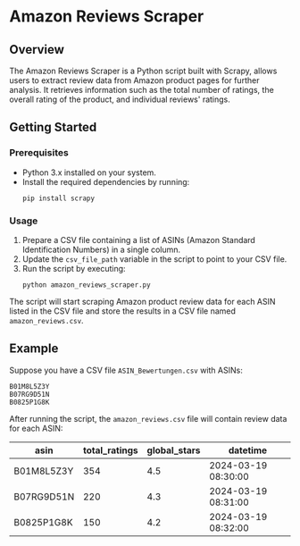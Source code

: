 # Amazon Reviews Scraper

## Overview

The Amazon Reviews Scraper is a Python script built with Scrapy, allows users to extract review data from Amazon product pages for further analysis. It retrieves information such as the total number of ratings, the overall rating of the product, and individual reviews' ratings.

## Getting Started

### Prerequisites

- Python 3.x installed on your system.
- Install the required dependencies by running:
  ```
  pip install scrapy
  ```

### Usage

1. Prepare a CSV file containing a list of ASINs (Amazon Standard Identification Numbers) in a single column.
2. Update the `csv_file_path` variable in the script to point to your CSV file.
3. Run the script by executing:
   ```
   python amazon_reviews_scraper.py
   ```

The script will start scraping Amazon product review data for each ASIN listed in the CSV file and store the results in a CSV file named `amazon_reviews.csv`.

## Example

Suppose you have a CSV file `ASIN_Bewertungen.csv` with ASINs:

```
B01M8L5Z3Y
B07RG9D51N
B0825P1G8K
```

After running the script, the `amazon_reviews.csv` file will contain review data for each ASIN:

| asin      | total_ratings | global_stars | datetime            |
|-----------|---------------|--------------|---------------------|
| B01M8L5Z3Y| 354           | 4.5          | 2024-03-19 08:30:00 |
| B07RG9D51N| 220           | 4.3          | 2024-03-19 08:31:00 |
| B0825P1G8K| 150           | 4.2          | 2024-03-19 08:32:00 |



